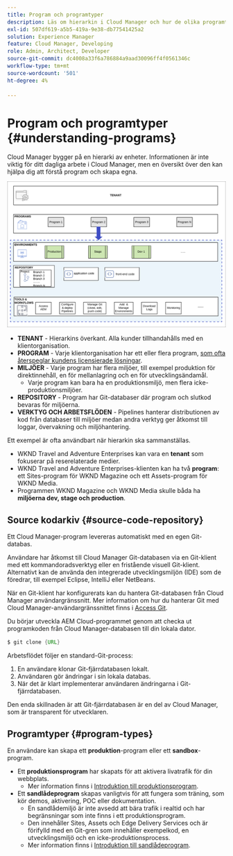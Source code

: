 ```yaml
---
title: Program och programtyper
description: Läs om hierarkin i Cloud Manager och hur de olika programtyperna passar in i strukturen, och hur de skiljer sig åt.
exl-id: 507df619-a5b5-419a-9e38-db77541425a2
solution: Experience Manager
feature: Cloud Manager, Developing
role: Admin, Architect, Developer
source-git-commit: dc4008a33f6a786884a9aad30096ff4f0561346c
workflow-type: tm+mt
source-wordcount: '501'
ht-degree: 4%

---
```



# Program och programtyper {#understanding-programs}

Cloud Manager bygger på en hierarki av enheter. Informationen är inte viktig för ditt dagliga arbete i Cloud Manager, men en översikt över den kan hjälpa dig att förstå program och skapa egna.

![Cloud Manager-hierarki](assets/program-types1.png)

* **TENANT** - Hierarkins överkant. Alla kunder tillhandahålls med en klientorganisation.
* **PROGRAM** - Varje klientorganisation har ett eller flera program, [som ofta återspeglar kundens licensierade lösningar](introduction-production-programs.md).
* **MILJÖER** - Varje program har flera miljöer, till exempel produktion för direktinnehåll, en för mellanlagring och en för utvecklingsändamål.
   * Varje program kan bara ha en produktionsmiljö, men flera icke-produktionsmiljöer.
* **REPOSITORY** - Program har Git-databaser där program och slutkod bevaras för miljöerna.
* **VERKTYG OCH ARBETSFLÖDEN** - Pipelines hanterar distributionen av kod från databaser till miljöer medan andra verktyg ger åtkomst till loggar, övervakning och miljöhantering.

Ett exempel är ofta användbart när hierarkin ska sammanställas.

* WKND Travel and Adventure Enterprises kan vara en **tenant** som fokuserar på reserelaterade medier.
* WKND Travel and Adventure Enterprises-klienten kan ha två **program**: ett Sites-program för WKND Magazine och ett Assets-program för WKND Media.
* Programmen WKND Magazine och WKND Media skulle båda ha **miljöerna dev, stage och production**.

## Source kodarkiv {#source-code-repository}

Ett Cloud Manager-program levereras automatiskt med en egen Git-databas.

Användare har åtkomst till Cloud Manager Git-databasen via en Git-klient med ett kommandoradsverktyg eller en fristående visuell Git-klient. Alternativt kan de använda den integrerade utvecklingsmiljön (IDE) som de föredrar, till exempel Eclipse, IntelliJ eller NetBeans.

När en Git-klient har konfigurerats kan du hantera Git-databasen från Cloud Manager användargränssnitt. Mer information om hur du hanterar Git med Cloud Manager-användargränssnittet finns i [Access Git](/help/implementing/cloud-manager/managing-code/accessing-repos.md).

Du börjar utveckla AEM Cloud-programmet genom att checka ut programkoden från Cloud Manager-databasen till din lokala dator.

```java
$ git clone {URL}
```

Arbetsflödet följer en standard-Git-process:

1. En användare klonar Git-fjärrdatabasen lokalt.
1. Användaren gör ändringar i sin lokala databas.
1. När det är klart implementerar användaren ändringarna i Git-fjärrdatabasen.

Den enda skillnaden är att Git-fjärrdatabasen är en del av Cloud Manager, som är transparent för utvecklaren.

## Programtyper {#program-types}

En användare kan skapa ett **produktion**-program eller ett **sandbox**-program.

* Ett **produktionsprogram** har skapats för att aktivera livatrafik för din webbplats.
   * Mer information finns i [Introduktion till produktionsprogram](/help/implementing/cloud-manager/getting-access-to-aem-in-cloud/introduction-production-programs.md).
* Ett **sandlådeprogram** skapas vanligtvis för att fungera som träning, som kör demos, aktivering, POC eller dokumentation.
   * En sandlådemiljö är inte avsedd att bära trafik i realtid och har begränsningar som inte finns i ett produktionsprogram.
   * Den innehåller Sites, Assets och Edge Delivery Services och är förifylld med en Git-gren som innehåller exempelkod, en utvecklingsmiljö och en icke-produktionsprocess.
   * Mer information finns i [Introduktion till sandlådeprogram](/help/implementing/cloud-manager/getting-access-to-aem-in-cloud/introduction-sandbox-programs.md).
